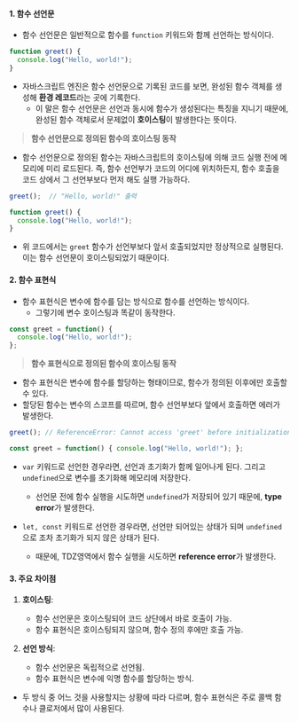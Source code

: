 
#### 1. 함수 선언문

- 함수 선언문은 일반적으로 함수를 `function` 키워드와 함께 선언하는 방식이다.
```js
function greet() {
  console.log("Hello, world!");
}
```

- 자바스크립트 엔진은 함수 선언문으로 기록된 코드를 보면, 완성된 함수 객체를 생성해 **환경 레코드**라는 곳에 기록한다.
	- 이 말은 함수 선언문은 선언과 동시에 함수가 생성된다는 특징을 지니기 때문에, 완성된 함수 객체로서 문제없이 **호이스팅**이 발생한다는 뜻이다.

> **함수 선언문으로 정의된 함수의 호이스팅 동작**
- 함수 선언문으로 정의된 함수는 자바스크립트의 호이스팅에 의해 코드 실행 전에 메모리에 미리 로드된다. 즉, 함수 선언부가 코드의 어디에 위치하든지, 함수 호출을 코드 상에서 그 선언부보다 먼저 해도 실행 가능하다.

```js
greet();  // "Hello, world!" 출력

function greet() {
  console.log("Hello, world!");
}
```
- 위 코드에서는 `greet` 함수가 선언부보다 앞서 호출되었지만 정상적으로 실행된다. 이는 함수 선언문이 호이스팅되었기 때문이다.


#### 2. 함수 표현식

- 함수 표현식은 변수에 함수를 담는 방식으로 함수를 선언하는 방식이다.
	- 그렇기에 변수 호이스팅과 똑같이 동작한다.
```js
const greet = function() {
  console.log("Hello, world!");
};
```

> **함수 표현식으로 정의된 함수의 호이스팅 동작**
- 함수 표현식은 변수에 함수를 할당하는 형태이므로, 함수가 정의된 이후에만 호출할 수 있다.
- 할당된 함수는 변수의 스코프를 따르며, 함수 선언부보다 앞에서 호출하면 에러가 발생한다.
```js
greet(); // ReferenceError: Cannot access 'greet' before initialization

const greet = function() { console.log("Hello, world!"); };
```
- `var` 키워드로 선언한 경우라면, 선언과 초기화가 함께 일어나게 된다. 그리고 `undefined`으로 변수를 초기화해 메모리에 저장한다.
	- 선언문 전에 함수 실행을 시도하면 `undefined`가 저장되어 있기 때문에, **type error**가 발생한다.

- `let, const` 키워드로 선언한 경우라면, 선언만 되어있는 상태가 되며 `undefined`으로 조차 초기화가 되지 않은 상태가 된다.
	- 때문에, TDZ영역에서 함수 실행을 시도하면 **reference error**가 발생한다.


#### 3. 주요 차이점

1. **호이스팅**:
    - 함수 선언문은 호이스팅되어 코드 상단에서 바로 호출이 가능.
    - 함수 표현식은 호이스팅되지 않으며, 함수 정의 후에만 호출 가능.

2. **선언 방식**:
    - 함수 선언문은 독립적으로 선언됨.
    - 함수 표현식은 변수에 익명 함수를 할당하는 방식.

- 두 방식 중 어느 것을 사용할지는 상황에 따라 다르며, 함수 표현식은 주로 콜백 함수나 클로저에서 많이 사용된다.